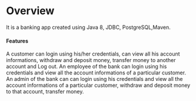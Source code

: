 # Overview
It is a banking app created using Java 8, JDBC, PostgreSQL,Maven. 
#### Features
A customer can login using his/her credentials, can view all his account informations, withdraw and deposit money, transfer money to another account and Log out. 
An employee of the bank can login using his credentials and view all the account informations of a particular customer.
An admin of the bank can can login using his credentials and view all the account informations of a particular customer, withdraw and deposit money to that account, transfer money. 
